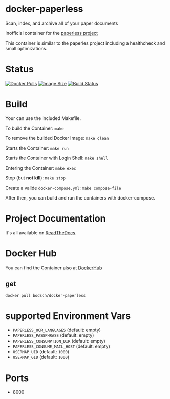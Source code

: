# docker-paperless

Scan, index, and archive all of your paper documents

Inofficial container for the [paperless project](https://github.com/the-paperless-project/paperless)

This container is similar to the paperles project including a healthcheck and small optimizations.

# Status

[![Docker Pulls](https://img.shields.io/docker/pulls/bodsch/docker-paperless.svg?branch)][hub]
[![Image Size](https://images.microbadger.com/badges/image/bodsch/docker-paperless.svg?branch)][microbadger]
[![Build Status](https://travis-ci.org/bodsch/docker-paperless.svg?branch)][travis]

[hub]: https://hub.docker.com/r/bodsch/docker-paperless/
[microbadger]: https://microbadger.com/images/bodsch/docker-paperless
[travis]: https://travis-ci.org/bodsch/docker-paperless


# Build
Your can use the included Makefile.

To build the Container: `make`

To remove the builded Docker Image: `make clean`

Starts the Container: `make run`

Starts the Container with Login Shell: `make shell`

Entering the Container: `make exec`

Stop (but **not kill**): `make stop`

Create a valide `docker-compose.yml`: `make compose-file`

After then, you can build and run the containers with docker-compose.

# Project Documentation
It's all available on [ReadTheDocs](https://paperless.readthedocs.io/).


# Docker Hub
You can find the Container also at  [DockerHub](https://hub.docker.com/r/bodsch/docker-paperless)

## get
`docker pull bodsch/docker-paperless`

# supported Environment Vars
- `PAPERLESS_OCR_LANGUAGES`  (default: empty)
- `PAPERLESS_PASSPHRASE`  (default: empty)
- `PAPERLESS_CONSUMPTION_DIR` (default: empty)
- `PAPERLESS_CONSUME_MAIL_HOST` (default: empty)
- `USERMAP_UID` (default: `1000`)
- `USERMAP_GID` (default: `1000`)

# Ports
- 8000
